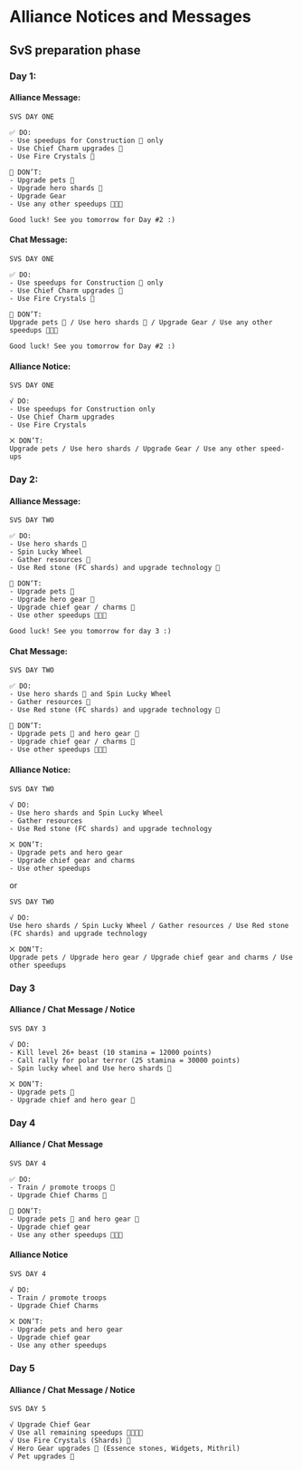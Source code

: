 # Alliance Notices and Messages
## SvS preparation phase
### Day 1:

#### Alliance Message: 

```
SVS DAY ONE

✅ DO:
- Use speedups for Construction  only
- Use Chief Charm upgrades 🔸
- Use Fire Crystals 

🚫 DON’T:
- Upgrade pets 🐾
- Upgrade hero shards 
- Upgrade Gear
- Use any other speedups 

Good luck! See you tomorrow for Day #2 :)
```

#### Chat Message: 

```
SVS DAY ONE

✅ DO:
- Use speedups for Construction  only
- Use Chief Charm upgrades 🔸
- Use Fire Crystals 

🚫 DON’T:
Upgrade pets 🐾 / Use hero shards  / Upgrade Gear / Use any other speedups 

Good luck! See you tomorrow for Day #2 :)
```

#### Alliance Notice: 

```
SVS DAY ONE

√ DO:
- Use speedups for Construction only
- Use Chief Charm upgrades
- Use Fire Crystals

⨉ DON’T:
Upgrade pets / Use hero shards / Upgrade Gear / Use any other speed-ups
```

### Day 2:

#### Alliance Message: 

```
SVS DAY TWO

✅ DO:
- Use hero shards 
- Spin Lucky Wheel
- Gather resources 🍖
- Use Red stone (FC shards) and upgrade technology 

🚫 DON’T:
- Upgrade pets 🐾
- Upgrade hero gear 
- Upgrade chief gear / charms 🔸 
- Use other speedups  

Good luck! See you tomorrow for day 3 :)
```

#### Chat Message: 

```
SVS DAY TWO

✅ DO:
- Use hero shards  and Spin Lucky Wheel
- Gather resources 🍖
- Use Red stone (FC shards) and upgrade technology 

🚫 DON’T:
- Upgrade pets 🐾 and hero gear  
- Upgrade chief gear / charms 🔸 
- Use other speedups  
```

#### Alliance Notice: 

```
SVS DAY TWO 

√ DO: 
- Use hero shards and Spin Lucky Wheel 
- Gather resources 
- Use Red stone (FC shards) and upgrade technology 

⨉ DON’T: 
- Upgrade pets and hero gear 
- Upgrade chief gear and charms 
- Use other speedups 
```
or

```
SVS DAY TWO

√ DO: 
Use hero shards / Spin Lucky Wheel / Gather resources / Use Red stone (FC shards) and upgrade technology

⨉ DON’T: 
Upgrade pets / Upgrade hero gear / Upgrade chief gear and charms / Use other speedups 
```

### Day 3
#### Alliance / Chat Message / Notice

```
SVS DAY 3

√ DO: 
- Kill level 26+ beast (10 stamina = 12000 points) 
- Call rally for polar terror (25 stamina = 30000 points) 
- Spin lucky wheel and Use hero shards 

⨉ DON’T: 
- Upgrade pets 🐾
- Upgrade chief and hero gear  
```

### Day 4
#### Alliance / Chat Message
```
SVS DAY 4 

✅ DO: 
- Train / promote troops 
- Upgrade Chief Charms 🔸 

🚫 DON’T: 
- Upgrade pets 🐾 and hero gear   
- Upgrade chief gear 
- Use any other speedups 
```

#### Alliance Notice
```
SVS DAY 4 

√ DO: 
- Train / promote troops
- Upgrade Chief Charms 

⨉ DON’T: 
- Upgrade pets and hero gear
- Upgrade chief gear 
- Use any other speedups
```

### Day 5
#### Alliance / Chat Message / Notice
```
SVS DAY 5

√ Upgrade Chief Gear 
√ Use all remaining speedups 
√ Use Fire Crystals (Shards) 
√ Hero Gear upgrades  (Essence stones, Widgets, Mithril)
√ Pet upgrades 🐾
```
